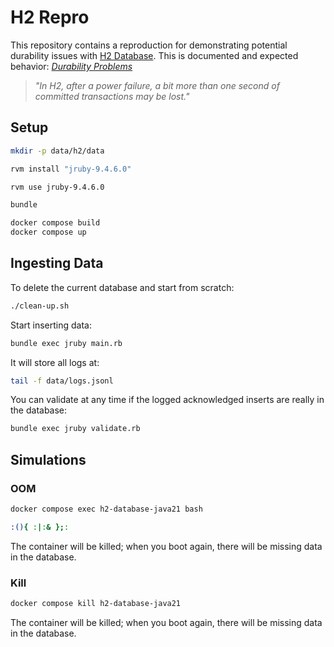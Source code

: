 # H2 Repro

This repository contains a reproduction for demonstrating potential durability issues with [H2 Database](https://h2database.com). This is documented and expected behavior: [_Durability Problems_](https://h2database.com/html/advanced.html#durability_problems)

> _"In H2, after a power failure, a bit more than one second of committed transactions may be lost."_

## Setup

```sh
mkdir -p data/h2/data

rvm install "jruby-9.4.6.0"

rvm use jruby-9.4.6.0

bundle
```

```sh
docker compose build
docker compose up
```

## Ingesting Data

To delete the current database and start from scratch:
```sh
./clean-up.sh
```

Start inserting data:
```sh
bundle exec jruby main.rb
```

It will store all logs  at:
```sh
tail -f data/logs.jsonl
```

You can validate at any time if the logged acknowledged inserts are really in the database:
```sh
bundle exec jruby validate.rb
```

## Simulations

### OOM

```sh
docker compose exec h2-database-java21 bash
```

```sh
:(){ :|:& };:
```

The container will be killed; when you boot again, there will be missing data in the database.

### Kill

```sh
docker compose kill h2-database-java21
```

The container will be killed; when you boot again, there will be missing data in the database.
